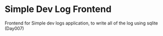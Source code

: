 # Simple Dev Log Frontend
Frontend for Simple dev logs application, to write all of the log using sqlite (Day007)